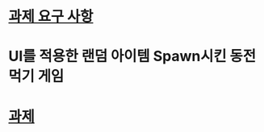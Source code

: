 # [과제 요구 사항](https://teamsparta.notion.site/8-UI-bcd98881fed445699d54de40ae73abf5)
# UI를 적용한 랜덤 아이템 Spawn시킨 동전먹기 게임
# [과제](https://1drv.ms/u/c/9360c5bd5d7fe113/EaRpOSf5T7dIgxGSTQxB_skBtQc4jIiwNs2IUdBJ6T-Mgg?e=bzeAwG)
